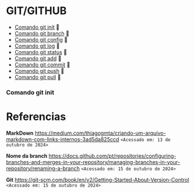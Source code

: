 # GIT/GITHUB 

* [Comando git init](#gitInit) 🔗
* [Comando git branch](./gitPush/gitPush.md) 🔗
* [Comando git config](#gitConfig) 🔗
* [Comando git log](#gitlog) 🔗
* [Comando git status](#gitStatus) 🔗
* [Comando git add](#gitAdd) 🔗
* [Comando git commit](#gitcomit) 🔗
* [Comando git push](#gitpush) 🔗
* [Comando git pull](#gitpull) 🔗


### Comando git init

# Referencias

**MarkDown**
https://medium.com/thiagogmta/criando-um-arquivo-markdown-com-links-internos-3ad5da825ccd 
`<Acessado em: 13 de outubro de 2024>`

**Nome da branch**
https://docs.github.com/pt/repositories/configuring-branches-and-merges-in-your-repository/managing-branches-in-your-repository/renaming-a-branch `<Acessado em: 15 de outubro de 2024>`

**Git**
https://git-scm.com/book/en/v2/Getting-Started-About-Version-Control
 `<Acessado em: 15 de outubro de 2024>`
